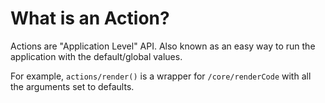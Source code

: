 # What is an Action?

Actions are "Application Level" API. Also known as an easy way to run the application with the default/global values.

For example, `actions/render()` is a wrapper for `/core/renderCode` with all the arguments set to defaults.
